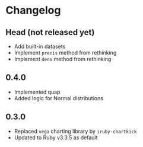 # Changelog

## Head (not released yet)

* Add built-in datasets
* Implement `precis` method from rethinking
* Implement `dens` method from rethinking

## 0.4.0 

* Implemented quap
* Added logic for Normal distributions

## 0.3.0 

* Replaced `vega` charting library by `iruby-chartkick`
* Updated to Ruby v3.3.5 as default
